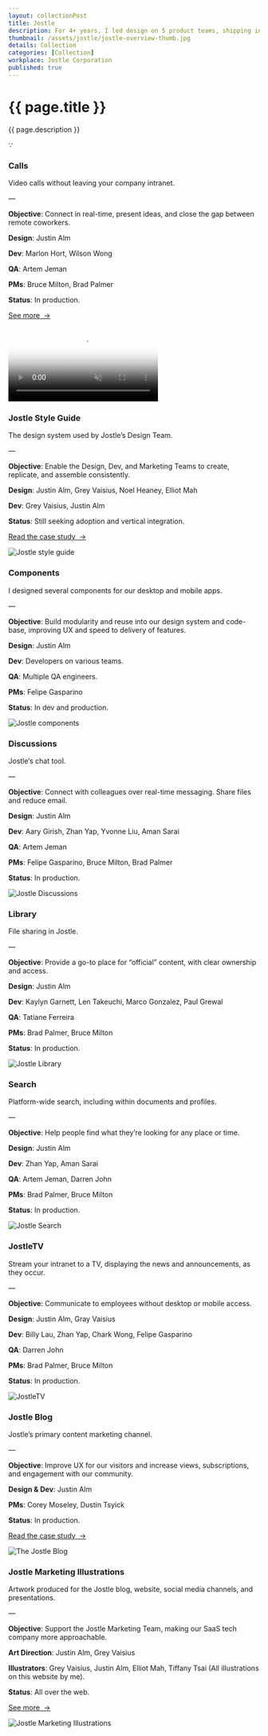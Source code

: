 ```yaml
---
layout: collectionPost
title: Jostle
description: For 4+ years, I led design on 5 product teams, shipping interfaces across <a href="https://jostle.me/product/" title="Jostle">Jostle’s</a> web, mobile, and TV platform—a SaaS intranet that helps people connect and communicate in the workplace. 
thumbnail: /assets/jostle/jostle-overview-thumb.jpg
details: Collection
categories: [Collection]
workplace: Jostle Corporation
published: true
---
```


<div class="mw-900  bp1-u-textAlign-center  u-mar-auto  u-mar-t00  u-mar-b05">
  <h1 class="u-noMargin  u-mar-b01"><strong>{{ page.title }}</strong></h1>
  <p class="as-h3">{{ page.description }}</p>
  <p class="as-h5  bp1-u-textAlign-center  u-mar-b05">&#8757;</p>
</div>

<!-- Jostle Calls -->

<div class="Grid  Grid--withGutters u-mar-t01 u-mar-b00">
  <div class="Grid-cell  u-size1of3  u-mar-b00">
    <h3 class="u-mar-t00"><strong>Calls</strong></h3>
    <p class="u-noMargin  u-mar-b01">Video calls without leaving your company intranet.</p>
    <p class="c-grey02  u-mar-t00  u-mar-b01">—</p>
    <p class="u-mar-t00  u-mar-b01"><strong>Objective</strong>: Connect in real-time, present ideas, and close the gap between remote coworkers.</p>
    <p class="u-mar-t00  u-mar-b01"><strong>Design</strong>: Justin Alm</p>
    <p class="u-mar-t00  u-mar-b01"><strong>Dev</strong>: Marlon Hort, Wilson Wong</p>
    <p class="u-mar-t00  u-mar-b01"><strong>QA</strong>: Artem Jeman</p>
    <p class="u-mar-t00  u-mar-b01"><strong>PMs</strong>: Bruce Milton, Brad Palmer</p>
    <p class="u-mar-t00  u-mar-b01"><strong>Status</strong>: In production.</p>
    <p class="u-mar-t02"><a href="/work/jostle/jostle-calls/" class="Btn">See more&nbsp;&nbsp;&rarr;</a></p>
  </div>
  <div class="Grid-cell  u-size2of3  u-mar-b05">
    <div class="media">
      <video autoplay loop muted playsinline type="video/mp4" src="/assets/jostle/calls.mp4" poster="/assets/jostle/calls-video-poster.jpg"></video>
    </div>
  </div>
</div>

<!-- Jostle Style Guide -->

<div class="Grid  Grid--withGutters u-mar-t04 u-mar-b00">
  <div class="Grid-cell  u-size1of3  u-mar-b00">
    <h3 class="u-mar-t00"><strong>Jostle Style Guide</strong></h3>
    <p class="u-mar-t00  u-mar-b01">The design system used by Jostle’s Design Team.</p>
    <p class="c-grey02  u-mar-t00  u-mar-b01">—</p>
    <p class="u-mar-t00  u-mar-b01"><strong>Objective</strong>: Enable the Design, Dev, and Marketing Teams to create, replicate, and assemble consistently.</p>
    <p class="u-mar-t00  u-mar-b01"><strong>Design</strong>: Justin Alm, Grey Vaisius, Noel Heaney, Elliot Mah</p>
    <p class="u-mar-t00  u-mar-b01"><strong>Dev</strong>: Grey Vaisius, Justin Alm</p>
    <p class="u-mar-t00  u-mar-b01"><strong>Status</strong>: Still seeking adoption and vertical integration.</p>
    <p class="u-mar-t02"><a href="/work/jostle/the-jostle-style-guide/" class="Btn">Read the case study&nbsp;&nbsp;&rarr;</a></p>
  </div>
  <div class="Grid-cell  u-size2of3  u-mar-b05">
    <img src="/assets/jostle/style-guide-1.jpg" alt="Jostle style guide" />
  </div>
</div>

<!-- Jostle Components -->

<div class="Grid  Grid--withGutters u-mar-t04 u-mar-b00">
  <div class="Grid-cell  u-size1of3  u-mar-b00">
    <h3 class="u-mar-t00"><strong>Components</strong></h3>
    <p class="u-mar-t00  u-mar-b01">I designed several components for our desktop and mobile apps.</p>
    <p class="c-grey02  u-mar-t00  u-mar-b01">—</p>
    <p class="u-mar-t00  u-mar-b01"><strong>Objective</strong>: Build modularity and reuse into our design system and code-base, improving UX and speed to delivery of features.</p>
    <p class="u-mar-t00  u-mar-b01"><strong>Design</strong>: Justin Alm</p>
    <p class="u-mar-t00  u-mar-b01"><strong>Dev</strong>: Developers on various teams.</p>
    <p class="u-mar-t00  u-mar-b01"><strong>QA</strong>: Multiple QA engineers.</p>
    <p class="u-mar-t00  u-mar-b01"><strong>PMs</strong>: Felipe Gasparino</p>
    <p class="u-mar-t00  u-mar-b01"><strong>Status</strong>: In dev and production.</p>
  </div>
  <div class="Grid-cell  u-size2of3  u-mar-b05">
    <img src="/assets/jostle/components-1.jpg" alt="Jostle components" />
  </div>
</div>

<!-- Jostle Discussions -->

<div class="Grid  Grid--withGutters u-mar-t04 u-mar-b00">
  <div class="Grid-cell  u-size1of3  u-mar-b00">
    <h3 class="u-mar-t00"><strong>Discussions</strong></h3>
    <p class="u-mar-t00  u-mar-b01">Jostle‘s chat tool.</p>
    <p class="c-grey02  u-mar-t00  u-mar-b01">—</p>
    <p class="u-mar-t00  u-mar-b01"><strong>Objective</strong>: Connect with colleagues over real-time messaging. Share files and reduce email.</p>
    <p class="u-mar-t00  u-mar-b01"><strong>Design</strong>: Justin Alm</p>
    <p class="u-mar-t00  u-mar-b01"><strong>Dev</strong>: Aary Girish, Zhan Yap, Yvonne Liu, Aman Sarai</p>
    <p class="u-mar-t00  u-mar-b01"><strong>QA</strong>: Artem Jeman</p>
    <p class="u-mar-t00  u-mar-b01"><strong>PMs</strong>: Felipe Gasparino, Bruce Milton, Brad Palmer</p>
    <p class="u-mar-t00  u-mar-b01"><strong>Status</strong>: In production.</p>
  </div>
  <div class="Grid-cell  u-size2of3  u-mar-b05">
    <img src="/assets/jostle/discussions-1.jpg" alt="Jostle Discussions" />
  </div>
</div>

<!-- Jostle Library -->

<div class="Grid  Grid--withGutters u-mar-t04 u-mar-b00">
  <div class="Grid-cell  u-size1of3  u-mar-b00">
    <h3 class="u-mar-t00"><strong>Library</strong></h3>
    <p class="u-mar-t00  u-mar-b01">File sharing in Jostle.</p>
    <p class="c-grey02  u-mar-t00  u-mar-b01">—</p>
    <p class="u-mar-t00  u-mar-b01"><strong>Objective</strong>: Provide a go-to place for “official” content, with clear ownership and access.</p>
    <p class="u-mar-t00  u-mar-b01"><strong>Design</strong>: Justin Alm</p>
    <p class="u-mar-t00  u-mar-b01"><strong>Dev</strong>: Kaylyn Garnett, Len Takeuchi, Marco Gonzalez, Paul Grewal</p>
    <p class="u-mar-t00  u-mar-b01"><strong>QA</strong>: Tatiane Ferreira</p>
    <p class="u-mar-t00  u-mar-b01"><strong>PMs</strong>: Brad Palmer, Bruce Milton</p>
    <p class="u-mar-t00  u-mar-b01"><strong>Status</strong>: In production.</p>
  </div>
  <div class="Grid-cell  u-size2of3  u-mar-b05">
    <img src="/assets/jostle/library-1.jpg" alt="Jostle Library" />
  </div>
</div>

<!-- Jostle Search -->

<div class="Grid  Grid--withGutters u-mar-t04 u-mar-b00">
  <div class="Grid-cell  u-size1of3  u-mar-b00">
    <h3 class="u-mar-t00"><strong>Search</strong></h3>
    <p class="u-mar-t00  u-mar-b01">Platform-wide search, including within documents and profiles.</p>
    <p class="c-grey02  u-mar-t00  u-mar-b01">—</p>
    <p class="u-mar-t00  u-mar-b01"><strong>Objective</strong>: Help people find what they’re looking for any place or time.</p>
    <p class="u-mar-t00  u-mar-b01"><strong>Design</strong>: Justin Alm</p>
    <p class="u-mar-t00  u-mar-b01"><strong>Dev</strong>: Zhan Yap, Aman Sarai</p>
    <p class="u-mar-t00  u-mar-b01"><strong>QA</strong>: Artem Jeman, Darren John</p>
    <p class="u-mar-t00  u-mar-b01"><strong>PMs</strong>: Brad Palmer, Bruce Milton</p>
    <p class="u-mar-t00  u-mar-b01"><strong>Status</strong>: In production.</p>
  </div>
  <div class="Grid-cell  u-size2of3  u-mar-b05">
    <img src="/assets/jostle/search-1.jpg" alt="Jostle Search" />
  </div>
</div>

<!-- JostleTV -->

<div class="Grid  Grid--withGutters u-mar-t04 u-mar-b00">
  <div class="Grid-cell  u-size1of3  u-mar-b00">
    <h3 class="u-mar-t00"><strong>JostleTV</strong></h3>
    <p class="u-mar-t00  u-mar-b01">Stream your intranet to a TV, displaying the news and announcements, as they occur.</p>
    <p class="c-grey02  u-mar-t00  u-mar-b01">—</p>
    <p class="u-mar-t00  u-mar-b01"><strong>Objective</strong>: Communicate to employees without desktop or mobile access.</p>
    <p class="u-mar-t00  u-mar-b01"><strong>Design</strong>: Justin Alm, Gray Vaisius</p>
    <p class="u-mar-t00  u-mar-b01"><strong>Dev</strong>: Billy Lau, Zhan Yap, Chark Wong, Felipe Gasparino</p>
    <p class="u-mar-t00  u-mar-b01"><strong>QA</strong>: Darren John</p>
    <p class="u-mar-t00  u-mar-b01"><strong>PMs</strong>: Brad Palmer, Bruce Milton</p>
    <p class="u-mar-t00  u-mar-b01"><strong>Status</strong>: In production.</p>
  </div>
  <div class="Grid-cell  u-size2of3  u-mar-b05">
    <img src="/assets/jostle/jostletv-1.jpg" alt="JostleTV" />
  </div>
</div>

<!-- The Jostle Blog -->

<div class="Grid  Grid--withGutters u-mar-t04 u-mar-b00">
  <div class="Grid-cell  u-size1of3  u-mar-b00">
    <h3 class="u-mar-t00"><strong>Jostle Blog</strong></h3>
    <p class="u-mar-t00  u-mar-b01">Jostle’s primary content marketing channel.</p>
    <p class="c-grey02  u-mar-t00  u-mar-b01">—</p>
    <p class="u-mar-t00  u-mar-b01"><strong>Objective</strong>: Improve UX for our visitors and increase views, subscriptions, and engagement with our community.</p>
    <p class="u-mar-t00  u-mar-b01"><strong>Design &amp; Dev</strong>: Justin Alm</p>
    <p class="u-mar-t00  u-mar-b01"><strong>PMs</strong>: Corey Moseley, Dustin Tsyick</p>
    <p class="u-mar-t00  u-mar-b01"><strong>Status</strong>: In production.</p>
    <p class="u-mar-t02"><a href="/work/jostle/the-jostle-blog/" class="Btn">Read the case study&nbsp;&nbsp;&rarr;</a></p>
  </div>
  <div class="Grid-cell  u-size2of3  u-mar-b05">
    <img src="/assets/jostle/jostle-blog-1.jpg" alt="The Jostle Blog" />
  </div>
</div>

<!-- Jostle Marketing Illustrations -->

<div class="Grid  Grid--withGutters u-mar-t04 u-mar-b00">
  <div class="Grid-cell  u-size1of3  u-mar-b00">
    <h3 class="u-mar-t00"><strong>Jostle Marketing Illustrations</strong></h3>
    <p class="u-mar-t00  u-mar-b01">Artwork produced for the Jostle blog, website, social media channels, and presentations.</p>
    <p class="c-grey02  u-mar-t00  u-mar-b01">—</p>
    <p class="u-mar-t00  u-mar-b01"><strong>Objective</strong>: Support the Jostle Marketing Team, making our SaaS tech company more approachable.</p>
    <p class="u-mar-t00  u-mar-b01"><strong>Art Direction</strong>: Justin Alm, Grey Vaisius</p>
    <p class="u-mar-t00  u-mar-b01"><strong>Illustrators</strong>: Grey Vaisius, Justin Alm, Elliot Mah, Tiffany Tsai (All illustrations on this website by me).</p>
    <p class="u-mar-t00  u-mar-b01"><strong>Status</strong>: All over the web.</p>
    <p class="u-mar-t02"><a href="/work/jostle/jostle-illustrations/" class="Btn">See more&nbsp;&nbsp;&rarr;</a></p>
  </div>
  <div class="Grid-cell  u-size2of3  u-mar-b05">
    <img src="/assets/jostle/marketing-illustrations-1.jpg" alt="Jostle Marketing Illustrations" />
  </div>
</div>